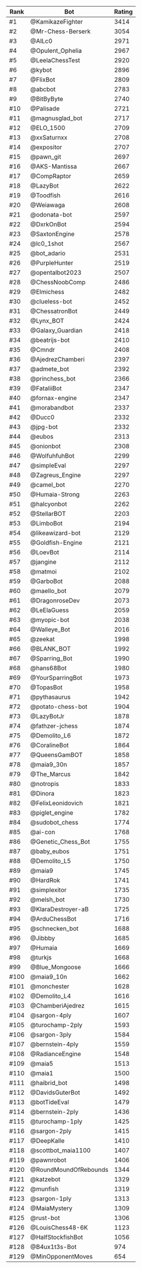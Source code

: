 Rank|Bot|Rating
---|---|---
#1|@KamikazeFighter|3414
#2|@Mr-Chess-Berserk|3054
#3|@AILc0|2971
#4|@Opulent_Ophelia|2967
#5|@LeelaChessTest|2920
#6|@kybot|2896
#7|@FlixBot|2809
#8|@abcbot|2783
#9|@BitByByte|2740
#10|@Palisade|2721
#11|@magnusglad_bot|2717
#12|@ELO_1500|2709
#13|@xxSaturnxx|2708
#14|@expositor|2707
#15|@pawn_git|2697
#16|@AKS-Mantissa|2667
#17|@CompRaptor|2659
#18|@LazyBot|2622
#19|@Toodfish|2616
#20|@Weiawaga|2608
#21|@odonata-bot|2597
#22|@DxrkOnBot|2594
#23|@SaxtonEngine|2578
#24|@lc0_1shot|2567
#25|@bot_adario|2531
#26|@PurpleHunter|2519
#27|@opentalbot2023|2507
#28|@ChessNoobComp|2486
#29|@Elmichess|2482
#30|@clueless-bot|2452
#31|@ChessatronBot|2449
#32|@Lynx_BOT|2424
#33|@Galaxy_Guardian|2418
#34|@beatrijs-bot|2410
#35|@Cmndr|2408
#36|@AjedrezChamberi|2397
#37|@admete_bot|2392
#38|@princhess_bot|2366
#39|@FataliiBot|2347
#40|@fornax-engine|2347
#41|@morabandbot|2337
#42|@Ducc0|2332
#43|@jpg-bot|2332
#44|@eubos|2313
#45|@onionbot|2308
#46|@WolfuhfuhBot|2299
#47|@simpleEval|2297
#48|@Zagreus_Engine|2297
#49|@camel_bot|2270
#50|@Humaia-Strong|2263
#51|@halcyonbot|2262
#52|@StellarBOT|2203
#53|@LimboBot|2194
#54|@likeawizard-bot|2129
#55|@Goldfish-Engine|2121
#56|@LoevBot|2114
#57|@jangine|2112
#58|@matmoi|2102
#59|@GarboBot|2088
#60|@maello_bot|2079
#61|@DragonroseDev|2073
#62|@LeElaGuess|2059
#63|@myopic-bot|2038
#64|@Walleye_Bot|2016
#65|@zeekat|1998
#66|@BLANK_BOT|1992
#67|@Sparring_Bot|1990
#68|@hans68Bot|1980
#69|@YourSparringBot|1973
#70|@TopasBot|1958
#71|@pythasaurus|1942
#72|@potato-chess-bot|1904
#73|@LazyBotJr|1878
#74|@fathzer-jchess|1874
#75|@Demolito_L6|1872
#76|@CoralineBot|1864
#77|@QueensGamBOT|1858
#78|@maia9_30n|1857
#79|@The_Marcus|1842
#80|@notropis|1833
#81|@Dinora|1823
#82|@FelixLeonidovich|1821
#83|@piglet_engine|1782
#84|@sudobot_chess|1774
#85|@ai-con|1768
#86|@Genetic_Chess_Bot|1755
#87|@baby_eubos|1751
#88|@Demolito_L5|1750
#89|@maia9|1745
#90|@HardRok|1741
#91|@simplexitor|1735
#92|@melsh_bot|1730
#93|@KlaraDestroyer-aB|1725
#94|@ArduChessBot|1716
#95|@schnecken_bot|1688
#96|@Jibbby|1685
#97|@Humaia|1669
#98|@turkjs|1668
#99|@Blue_Mongoose|1666
#100|@maia9_10n|1662
#101|@monchester|1628
#102|@Demolito_L4|1616
#103|@ChamberiAjedrez|1615
#104|@sargon-4ply|1607
#105|@turochamp-2ply|1593
#106|@sargon-3ply|1584
#107|@bernstein-4ply|1559
#108|@RadianceEngine|1548
#109|@maia5|1513
#110|@maia1|1500
#111|@haibrid_bot|1498
#112|@DavidsGuterBot|1492
#113|@botTideEval|1479
#114|@bernstein-2ply|1436
#115|@turochamp-1ply|1425
#116|@sargon-2ply|1415
#117|@DeepKalle|1410
#118|@scottbot_maia1100|1407
#119|@pawnrobot|1406
#120|@RoundMoundOfRebounds|1344
#121|@katzebot|1329
#122|@munfish|1319
#123|@sargon-1ply|1313
#124|@MaiaMystery|1309
#125|@rust-bot|1306
#126|@LouisChess48-6K|1123
#127|@HalfStockfishBot|1056
#128|@B4ux1t3s-Bot|974
#129|@MinOpponentMoves|654
